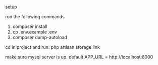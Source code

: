 setup

run the following commands

1. composer install
2. cp .env.example .env
3. composer dump-autoload


cd in project and run: php artisan storage:link


make sure mysql server is up.
default APP_URL = http://localhost:8000
